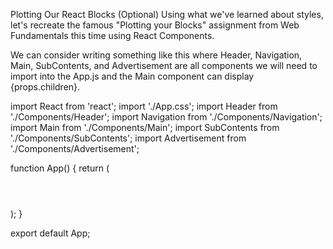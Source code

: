 Plotting Our React Blocks (Optional)
Using what we've learned about styles, let's recreate the famous "Plotting your Blocks" assignment from Web Fundamentals this time using React Components.




We can consider writing something like this where Header, Navigation, Main, SubContents, and Advertisement are all components we will need to import into the App.js and the Main component can display {props.children}.



import React from 'react';
import './App.css';
import Header from './Components/Header';
import Navigation from './Components/Navigation';
import Main from './Components/Main';
import SubContents from './Components/SubContents';
import Advertisement from './Components/Advertisement';
 
                
function App() {
  return (
    <div className="app">
        <Header />
        <Navigation />
        <Main>
            <SubContents />
            <SubContents />
            <SubContents />
            <Advertisement />
        </Main>
    </div>
  );
}
                
export default App;

